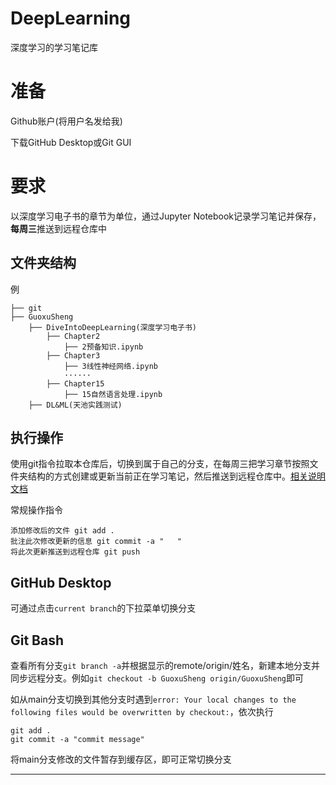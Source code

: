 # DeepLearning

深度学习的学习笔记库

# 准备

Github账户(将用户名发给我)

下载GitHub Desktop或Git GUI

# 要求

以深度学习电子书的章节为单位，通过Jupyter Notebook记录学习笔记并保存，**每周三**推送到远程仓库中

## 文件夹结构

例

	├── git
	├── GuoxuSheng
		├── DiveIntoDeepLearning(深度学习电子书)
			├── Chapter2
				├── 2预备知识.ipynb
			├── Chapter3
				├── 3线性神经网络.ipynb
				······
			├── Chapter15
				├── 15自然语言处理.ipynb
		├── DL&ML(天池实践测试)

## 执行操作

使用git指令拉取本仓库后，切换到属于自己的分支，在每周三把学习章节按照文件夹结构的方式创建或更新当前正在学习笔记，然后推送到远程仓库中。[相关说明文档](https://docs.github.com/cn)

常规操作指令

	添加修改后的文件 git add .									
	批注此次修改更新的信息 git commit -a "   "							
	将此次更新推送到远程仓库 git push									

## GitHub Desktop

可通过点击```current branch```的下拉菜单切换分支

## Git Bash

查看所有分支```git branch -a```并根据显示的remote/origin/姓名，新建本地分支并同步远程分支。例如```git checkout -b GuoxuSheng origin/GuoxuSheng```即可

如从main分支切换到其他分支时遇到```error: Your local changes to the following files would be overwritten by checkout:```，依次执行

	git add .
	git commit -a "commit message"

将main分支修改的文件暂存到缓存区，即可正常切换分支


---------------------------------------------
